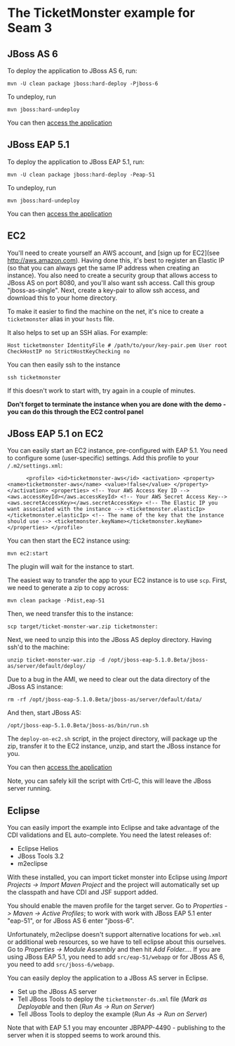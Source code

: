 The TicketMonster example for Seam 3
====================================

JBoss AS 6
----------

To deploy the application to JBoss AS 6, run:

  `mvn -U clean package jboss:hard-deploy -Pjboss-6`

To undeploy, run

  `mvn jboss:hard-undeploy`
  
You can then [access the application](http://localhost:8080/ticket-monster/)
  
  
JBoss EAP 5.1
-------------

To deploy the application to JBoss EAP 5.1, run:

  `mvn -U clean package jboss:hard-deploy -Peap-51`

To undeploy, run

  `mvn jboss:hard-undeploy`
  
You can then [access the application](http://localhost:8080/ticket-monster/)

  
EC2
---

You'll need to create yourself an AWS account, and [sign up for EC2](see http://aws.amazon.com).
Having done this, it's best to register an Elastic IP (so that you can always get the same
IP address when creating an instance). You also need to create a security group that allows 
access to JBoss AS on port 8080, and you'll also want ssh access. Call this group 
"jboss-as-single". Next, create a key-pair to allow ssh access, and download this to your home
directory.

To make it easier to find the machine on the net, it's nice to create a `ticketmonster` alias 
in your `hosts` file.  

It also helps to set up an SSH alias. For example:

`Host ticketmonster
   IdentityFile # /path/to/your/key-pair.pem
   User root
   CheckHostIP no
   StrictHostKeyChecking no`
   
You can then easily ssh to the instance 

  `ssh ticketmonster`

If this doesn't work to start with, try again in a couple of minutes.

**Don't forget to terminate the instance when you are done with the demo - you can do this through
the EC2 control panel**


JBoss EAP 5.1 on EC2
--------------------

You can easily start an EC2 instance, pre-configured with EAP 5.1. You need to configure some
(user-specific) settings. Add this profile to your `/.m2/settings.xml`:

`      <profile>
         <id>ticketmonster-aws</id>
         <activation>
            <property>
               <name>ticketmonster-aws</name>
               <value>!false</value>
            </property>
         </activation>
         <properties>
         	<!-- Your AWS Access Key ID -->
            <aws.accessKeyId></aws.accessKeyId>
            <!-- Your AWS Secret Access Key-->
            <aws.secretAccessKey></aws.secretAccessKey>
            <!-- The Elastic IP you want associated with the instance -->
            <ticketmonster.elasticIp></ticketmonster.elasticIp>
            <!-- The name of the key that the instance should use -->
            <ticketmonster.keyName></ticketmonster.keyName>
         </properties>
      </profile>`
  
You can then start the EC2 instance using:

  `mvn ec2:start`
  
The plugin will wait for the instance to start.

The easiest way to transfer the app to your EC2 instance is to use `scp`. First, we need to generate
a zip to copy across:

  `mvn clean package -Pdist,eap-51`

Then, we need transfer this to the instance:

  `scp target/ticket-monster-war.zip ticketmonster:`
  
Next, we need to unzip this into the JBoss AS deploy directory. Having ssh'd to the machine:

  `unzip ticket-monster-war.zip -d /opt/jboss-eap-5.1.0.Beta/jboss-as/server/default/deploy/`
  
Due to a bug in the AMI, we need to clear out the data directory of the JBoss AS instance:

  `rm -rf /opt/jboss-eap-5.1.0.Beta/jboss-as/server/default/data/`
  
And then, start JBoss AS:

  `/opt/jboss-eap-5.1.0.Beta/jboss-as/bin/run.sh`
  
The `deploy-on-ec2.sh` script, in the project directory, will package up the zip, transfer it to
the EC2 instance, unzip, and start the JBoss instance for you.

You can then [access the application](http://ticket:8080/ticket-monster/)

Note, you can safely kill the script with Crtl-C, this will leave the JBoss server running.

Eclipse
-------

You can easily import the example into Eclipse and take advantage of the CDI validations
and EL auto-complete. You need the latest releases of:

* Eclipse Helios
* JBoss Tools 3.2
* m2eclipse

With these installed, you can import ticket monster into Eclipse using 
_Import Projects -> Import Maven Project_ and the project will automatically set up the
classpath and have CDI and JSF support added.

You should enable the maven profile for the target server. Go to _Properties -> Maven -> Active Profiles_;
to work with work with JBoss EAP 5.1 enter "eap-51", or for JBoss AS 6 enter "jboss-6".

Unfortunately, m2eclipse doesn't support alternative locations for `web.xml` or additional web
resources, so we have to tell eclipse about this ourselves. Go to  _Properties -> Module Assembly_
and then hit _Add Folder..._. If you are using JBoss EAP 5.1, you need to add `src/eap-51/webapp`
or for JBoss AS 6, you need to add `src/jboss-6/webapp`.

You can easily deploy the application to a JBoss AS server in Eclipse.

* Set up the JBoss AS server
* Tell JBoss Tools to deploy the `ticketmonster-ds.xml` file (_Mark as Deployable_ and then 
  (_Run As -> Run on Server_)
* Tell JBoss Tools to deploy the example (_Run As -> Run on Server_)

Note that with EAP 5.1 you may encounter JBPAPP-4490 - publishing to the server when it is stopped seems
to work around this.



